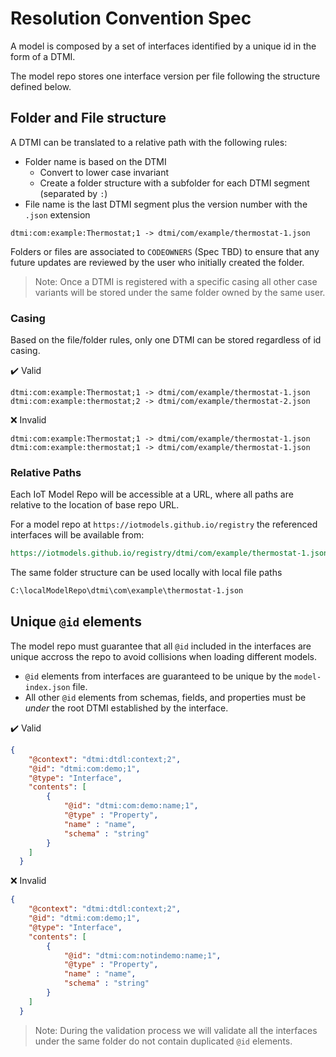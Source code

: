 # Resolution Convention Spec

A model is composed by a set of interfaces identified by a unique id in the form of a DTMI.

The model repo stores one interface version per file following the structure defined below.

## Folder and File structure

A DTMI can be translated to a relative path with the following rules:

- Folder name is based on the DTMI
  - Convert to lower case invariant
  - Create a folder structure with a subfolder for each DTMI segment (separated by `:`)
- File name is the last DTMI segment plus the version number with the `.json` extension

```text
dtmi:com:example:Thermostat;1 -> dtmi/com/example/thermostat-1.json
```

Folders or files are associated to `CODEOWNERS` (Spec TBD) to ensure that any future updates are reviewed by the user who initially created the folder.

>Note: Once a DTMI is registered with a specific casing all other case variants will be stored under the same folder owned by the same user.

### Casing

Based on the file/folder rules, only one DTMI can be stored regardless of id casing.

:heavy_check_mark: Valid

```text
dtmi:com:example:Thermostat;1 -> dtmi/com/example/thermostat-1.json
dtmi:com:example:thermostat;2 -> dtmi/com/example/thermostat-2.json
```

:x: Invalid

```text
dtmi:com:example:Thermostat;1 -> dtmi/com/example/thermostat-1.json
dtmi:com:example:thermostat;1 -> dtmi/com/example/thermostat-1.json
```

### Relative Paths

Each IoT Model Repo will be accessible at a URL, where all paths are relative to the location of base repo URL.

For a model repo at `https://iotmodels.github.io/registry` the referenced interfaces will be available from:

```rest
https://iotmodels.github.io/registry/dtmi/com/example/thermostat-1.json
```

The same folder structure can be used locally with local file paths

```rest
C:\localModelRepo\dtmi\com\example\thermostat-1.json
```

## Unique `@id` elements

The model repo must guarantee that all `@id` included in the interfaces are unique accross the repo to avoid collisions when loading different models.

- `@id` elements from interfaces are guaranteed to be unique by the `model-index.json` file.
- All other `@id` elements from schemas, fields, and properties must be _under_ the root DTMI established by the interface.

:heavy_check_mark: Valid

```json
{
    "@context": "dtmi:dtdl:context;2",
    "@id": "dtmi:com:demo;1",
    "@type": "Interface",
    "contents": [
        {
            "@id": "dtmi:com:demo:name;1",
            "@type" : "Property",
            "name" : "name",
            "schema" : "string"
        }
    ]
  }
```

:x: Invalid

```json
{
    "@context": "dtmi:dtdl:context;2",
    "@id": "dtmi:com:demo;1",
    "@type": "Interface",
    "contents": [
        {
            "@id": "dtmi:com:notindemo:name;1",
            "@type" : "Property",
            "name" : "name",
            "schema" : "string"
        }
    ]
  }
```

>Note: During the validation process we will validate all the interfaces under the same folder do not contain duplicated `@id` elements.
